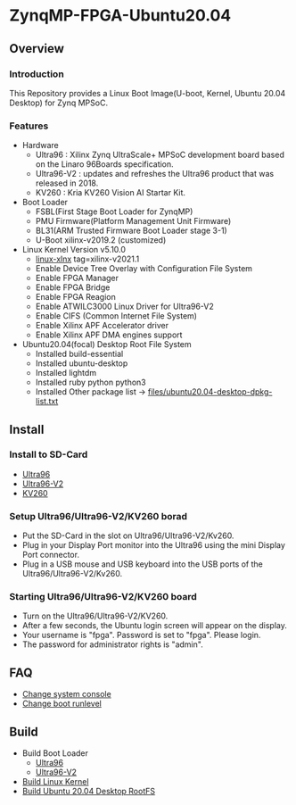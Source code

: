 ZynqMP-FPGA-Ubuntu20.04
====================================================================================

Overview
------------------------------------------------------------------------------------

### Introduction

This Repository provides a Linux Boot Image(U-boot, Kernel, Ubuntu 20.04 Desktop) for Zynq MPSoC.

### Features

* Hardware
  + Ultra96    : Xilinx Zynq UltraScale+ MPSoC development board based on the Linaro 96Boards specification. 
  + Ultra96-V2 : updates and refreshes the Ultra96 product that was released in 2018.
  + KV260      : Kria KV260 Vision AI Startar Kit.
* Boot Loader
  + FSBL(First Stage Boot Loader for ZynqMP)
  + PMU Firmware(Platform Management Unit Firmware)
  + BL31(ARM Trusted Firmware Boot Loader stage 3-1)
  + U-Boot xilinx-v2019.2 (customized)
* Linux Kernel Version v5.10.0
  + [linux-xlnx](https://github.com/Xilinx/linux-xlnx) tag=xilinx-v2021.1
  + Enable Device Tree Overlay with Configuration File System
  + Enable FPGA Manager
  + Enable FPGA Bridge
  + Enable FPGA Reagion
  + Enable ATWILC3000 Linux Driver for Ultra96-V2
  + Enable CIFS (Common Internet File System)
  + Enable Xilinx APF Accelerator driver
  + Enable Xilinx APF DMA engines support
* Ubuntu20.04(focal) Desktop Root File System
  + Installed build-essential
  + Installed ubuntu-desktop
  + Installed lightdm
  + Installed ruby python python3
  + Installed Other package list -> [files/ubuntu20.04-desktop-dpkg-list.txt](files/ubuntu20.04-desktop-dpkg-list.txt)

Install
------------------------------------------------------------------------------------

### Install to SD-Card

* [Ultra96](doc/install/ultra96-desktop.md)
* [Ultra96-V2](doc/install/ultra96v2-desktop.md)
* [KV260](doc/install/kv260-desktop.md)

### Setup Ultra96/Ultra96-V2/KV260 borad

* Put the SD-Card in the slot on Ultra96/Ultra96-V2/Kv260.
* Plug in your Display Port monitor into the Ultra96 using the mini Display Port connector.
* Plug in a USB mouse and USB keyboard into the USB ports of the Ultra96/Ultra96-V2/Kv260.

### Starting Ultra96/Ultra96-V2/KV260 board

* Turn on the Ultra96/Ultra96-V2/KV260.
* After a few seconds, the Ubuntu login screen will appear on the display.
* Your username is "fpga". Password is set to "fpga". Please login.
* The password for administrator rights is "admin".

FAQ
------------------------------------------------------------------------------------

* [Change system console](doc/faq/change_system_console.md)
* [Change boot runlevel](doc/faq/change_boot_runlevel.md)

Build 
------------------------------------------------------------------------------------

* Build Boot Loader
  + [Ultra96](doc/build/ultra96-boot.md)
  + [Ultra96-V2](doc/build/ultra96v2-boot.md)
* [Build Linux Kernel](doc/build/linux-kernel.md)
* [Build Ubuntu 20.04 Desktop RootFS](doc/build/ubuntu20.04-desktop.md)
